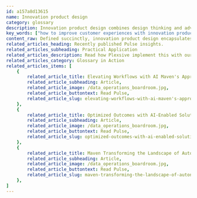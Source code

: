 ```yaml
---
id: a157a8d13615
name: Innovation product design
category: glossary
description: Innovation product design combines design thinking and advanced technology to enhance user experiences and translate visionary ideas into practical, user-centric product solutions that elevate business productivity and satisfaction.
key_words: ["how to improve customer experiences with innovation product design", "what is the role of technology in innovation product design", "ways innovation product design can enhance user satisfaction", "benefits of innovation product design in business", "how to translate innovation objectives into product outcomes", "importance of user experience in innovation product design", "strategies for incorporating design thinking in technology", "leveraging innovation product design for business productivity", "impact of innovation product design on user expectations", "Maven Technologies' approach to innovation product design."]
content_raw: Defined succinctly, innovation product design encapsulates the art and science of harmonising design thinking with advanced technology to reinvent and streamline customers' experiences. Primarily focused on understanding user expectations, this ingenious approach employs technology in previously unseen ways to redefine standards and augment user satisfaction. So, how does innovation product design translate into tangible business benefits? The key payoff of this method is its capacity to mould unclear innovation objectives into concrete product outcomes. The process facilitates businesses in dissecting an existing user experience, comprehending the critical junctures that can garner improvement through technological enhancements. Maven Technologies' proficiency in innovation product design isn't just about weaving new ideas. Rather, it rises to the challenge of exceeding or, at the very least, meeting user expectations thereby optimising the user experience. Think of it as a skilful convergence of design and engineering to conceptualise and execute more intelligent innovation pathways. Ultimately, choosing Maven Technologies as your partner in innovation product design offers your business an opportunity to unlock untapped productivity. Our seasoned professionals are equipped and prepared to help you navigate the intricate web of technology, to deliver solutions for the modern world that will, most assuredly, make a tangible practical impact and drive your business' success.
related_articles_heading: Recently published Pulse insights.
related_articles_subheading: Practical Application
related_articles_description: Read how Plexsive implement this with our clients.
related_articles_category: Glossary in Action
related_articles_items: [
	{
		related_article_title: Elevating Workflows with AI Maven's Approach,
		related_article_subheading: Article,
		related_article_image: /data_operations_boardroom.jpg,
		related_article_buttontext: Read Pulse,
		related_article_slug: elevating-workflows-with-ai-maven's-approach
	},
	{
		related_article_title: Optimized Outcomes with AI-Enabled Solutions,
		related_article_subheading: Article,
		related_article_image: /data_operations_boardroom.jpg,
		related_article_buttontext: Read Pulse,
		related_article_slug: optimized-outcomes-with-ai-enabled-solutions
	},
	{
		related_article_title: Maven Transforming the Landscape of Autonomous Vehicles,
		related_article_subheading: Article,
		related_article_image: /data_operations_boardroom.jpg,
		related_article_buttontext: Read Pulse,
		related_article_slug: maven-transforming-the-landscape-of-autonomous-vehicles
	},
]
---
```

